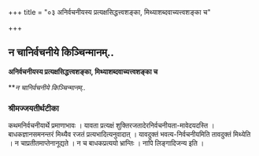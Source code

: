 +++
title = "०३ अनिर्वचनीयस्य प्रत्यक्षसिद्धत्त्वशङ्का, मिथ्याशब्दवाच्यत्त्वशङ्का च"

+++


## न चानिर्वचनीये किञ्चिन्मानम्..

**अनिर्वचनीयस्य प्रत्यक्षसिद्धत्त्वशङ्का, मिथ्याशब्दवाच्यत्त्वशङ्का च**

***न चानिर्वचनीये किञ्चिन्मानम्..*

### **श्रीमज्जयतीर्थटीका**

कथमनिर्वचनीयार्थे प्रमाणाभावः । यावता प्रत्यक्षं शुक्तिरजतादेरनिर्वचनीयता-मावेदयदस्ति । बाधकज्ञानसमनन्तरं मिथ्यैव रजतं प्रत्यभादित्यनुवादात् । यावदुक्तं भवत्य-निर्वचनीयमिति तावदुक्तं मिथ्येति । न चाप्रतीतमाप्तेनानूद्यते । न च बाधकप्रत्ययो भ्रान्तिः । नापि लिङ्गादिजन्य इति ।

